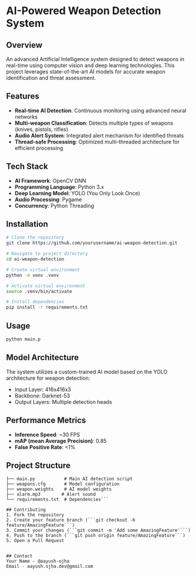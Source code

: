 # AI-Powered Weapon Detection System

## Overview
An advanced Artificial Intelligence system designed to detect weapons in real-time using computer vision and deep learning technologies. This project leverages state-of-the-art AI models for accurate weapon identification and threat assessment.

## Features
- **Real-time AI Detection**: Continuous monitoring using advanced neural networks
- **Multi-weapon Classification**: Detects multiple types of weapons (knives, pistols, rifles)
- **Audio Alert System**: Integrated alert mechanism for identified threats
- **Thread-safe Processing**: Optimized multi-threaded architecture for efficient processing

## Tech Stack
- **AI Framework**: OpenCV DNN
- **Programming Language**: Python 3.x
- **Deep Learning Model**: YOLO (You Only Look Once)
- **Audio Processing**: Pygame
- **Concurrency**: Python Threading

## Installation
```bash
# Clone the repository
git clone https://github.com/yourusername/ai-weapon-detection.git

# Navigate to project directory
cd ai-weapon-detection

# Create virtual environment
python -m venv .venv

# Activate virtual environment
source .venv/bin/activate

# Install dependencies
pip install -r requirements.txt
```

## Usage
```bash
python main.p
```

## Model Architecture
The system utilizes a custom-trained AI model based on the YOLO architecture for weapon detection:
- Input Layer: 416x416x3
- Backbone: Darknet-53
- Output Layers: Multiple detection heads

## Performance Metrics
- **Inference Speed**: ~30 FPS
- **mAP (mean Average Precision)**: 0.85
- **False Positive Rate**: <1%

## Project Structure
```ai-weapon-detection/
├── main.py           # Main AI detection script
├── weapons.cfg       # Model configuration
├── weapon.weights    # AI model weights
├── alarm.mp3        # Alert sound
└── requirements.txt  # Dependencies```

## Contributing
1. Fork the repository
2. Create your feature branch (```git checkout -b feature/AmazingFeature```)
3. Commit your changes (```git commit -m 'Add some AmazingFeature'```)
4. Push to the branch (```git push origin feature/AmazingFeature```)
5. Open a Pull Request


## Contact
Your Name - @aayush-ojha 
Email - aayush.ojha.dev@gmail.com